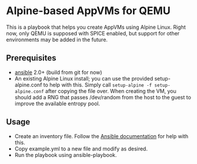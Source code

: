 # Alpine-based AppVMs for QEMU

This is a playbook that helps you create AppVMs using Alpine Linux. Right now,
only QEMU is supposed with SPICE enabled, but support for other environments
may be added in the future.

## Prerequisites
* [ansible](https://github.com/ansible/ansible) 2.0+ (build from git for now)
* An existing Alpine Linux install; you can use the provided setup-alpine.conf
  to help with this. Simply call `setup-alpine -f setup-alpine.conf` after
  copying the file over. When creating the VM, you should add a RNG that passes
  /dev/random from the host to the guest to improve the available entropy pool.

## Usage
* Create an inventory file. Follow the [Ansible
  documentation](http://docs.ansible.com) for help with this.
* Copy example.yml to a new file and modify as desired.
* Run the playbook using ansible-playbook.
